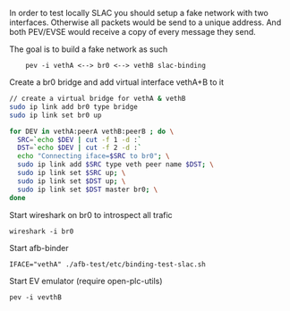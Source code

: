 In order to test locally SLAC you should setup a fake network with two interfaces.
Otherwise all packets would be send to a unique address. And both PEV/EVSE would receive a copy of every message they send.

The goal is to build a fake network as such
```
    pev -i vethA <--> br0 <--> vethB slac-binding
```

Create a br0 bridge and add virtual interface vethA+B to it
```bash
// create a virtual bridge for vethA & vethB
sudo ip link add br0 type bridge
sudo ip link set br0 up

for DEV in vethA:peerA vethB:peerB ; do \
  SRC=`echo $DEV | cut -f 1 -d :`
  DST=`echo $DEV | cut -f 2 -d :`
  echo "Connecting iface=$SRC to br0"; \
  sudo ip link add $SRC type veth peer name $DST; \
  sudo ip link set $SRC up; \
  sudo ip link set $DST up; \
  sudo ip link set $DST master br0; \
done
```

Start wireshark on br0 to introspect all trafic
```
wireshark -i br0
```

Start afb-binder
```
IFACE="vethA" ./afb-test/etc/binding-test-slac.sh
```

Start EV emulator (require open-plc-utils)
```
pev -i vevthB
```
